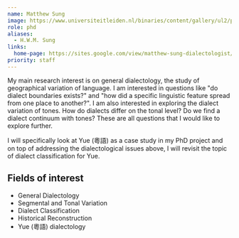 ```yaml
---
name: Matthew Sung
image: https://www.universiteitleiden.nl/binaries/content/gallery/ul2/portraits/humanities/m/m.-matthew-sung-2022.png/m.-matthew-sung-2022.png/d200x250
role: phd
aliases:
  - H.W.M. Sung
links:
  home-page: https://sites.google.com/view/matthew-sung-dialectologist/home
priority: staff
---
```


My main research interest is on general dialectology, the study of geographical variation of language. I am interested in questions like "do dialect boundaries exists?" and "how did a specific linguistic feature spread from one place to another?". I am also interested in exploring the dialect variation of tones. How do dialects differ on the tonal level? Do we find a dialect continuum with tones? These are all questions that I would like to explore further.

I will specifically look at Yue (粵語) as a case study in my PhD project and on top of addressing the dialectological issues above, I will revisit the topic of dialect classification for Yue.

## Fields of interest
- General Dialectology
- Segmental and Tonal Variation
- Dialect Classification
- Historical Reconstruction
- Yue (粵語) dialectology
